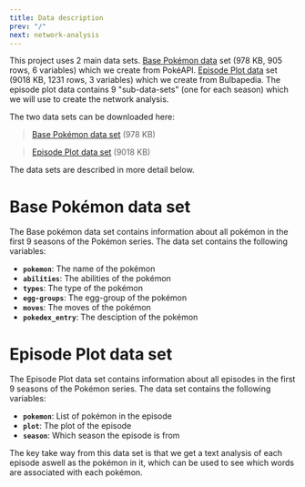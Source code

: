 ```yaml
---
title: Data description
prev: "/"
next: network-analysis
---
```


This project uses 2 main data sets. [Base Pokémon data](#base-pokémon-data-set) set (978 KB, 905 rows, 6 variables) which we create from PokéAPI. [Episode Plot data](#episode-plot-data-set) set (9018 KB, 1231 rows, 3 variables) which we create from Bulbapedia. The episode plot data contains 9 "sub-data-sets" (one for each season) which we will use to create the network analysis.

The two data sets can be downloaded here:

> [Base Pokémon data set](/pokemon_clean.pickle) (978 KB)

> [Episode Plot data set](/all_seasons_df.pkl) (9018 KB)

The data sets are described in more detail below.

# **Base Pokémon data set**

The Base pokémon data set contains information about all pokémon in the first 9 seasons of the Pokémon series. The data set contains the following variables:

- **`pokemon`**: The name of the pokémon
- **`abilities`**: The abilities of the pokémon
- **`types`**: The type of the pokémon
- **`egg-groups`**: The egg-group of the pokémon
- **`moves`**: The moves of the pokémon
- **`pokedex_entry`**: The desciption of the pokémon

#
#

# **Episode Plot data set**

The Episode Plot data set contains information about all episodes in the first 9 seasons of the Pokémon series. The data set contains the following variables:

- **`pokemon`**: List of pokémon in the episode
- **`plot`**: The plot of the episode
- **`season`**: Which season the episode is from

The key take way from this data set is that we get a text analysis of each episode aswell as the pokémon in it, which can be used to see which words are associated with each pokémon.
